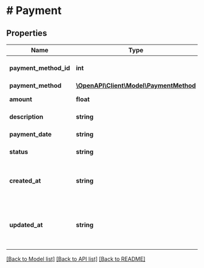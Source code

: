 # # Payment

## Properties

Name | Type | Description | Notes
------------ | ------------- | ------------- | -------------
**payment_method_id** | **int** | ID методу платежу у KeyCRM |
**payment_method** | [**\OpenAPI\Client\Model\PaymentMethod**](PaymentMethod.md) |  | [optional]
**amount** | **float** | Сума платежу |
**description** | **string** | Коментар до платежу | [optional]
**payment_date** | **string** | Дата і час платежу | [optional]
**status** | **string** | Статус оплати | [optional]
**created_at** | **string** | Дата створення платежу в UTC форматі | [optional]
**updated_at** | **string** | Дата останньої зміни платежу в UTC форматі | [optional]

[[Back to Model list]](../../README.md#models) [[Back to API list]](../../README.md#endpoints) [[Back to README]](../../README.md)
